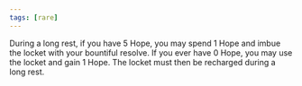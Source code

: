 ```yaml
---
tags: [rare]
---
```

During a long rest, if you have 5 Hope, you may spend 1 Hope and imbue the locket with your bountiful resolve. If you ever have 0 Hope, you may use the locket and gain 1 Hope. The locket must then be recharged during a long rest.